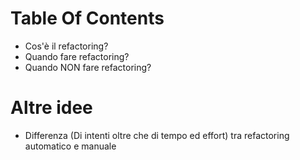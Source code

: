 # Table Of Contents

- Cos'è il refactoring?
- Quando fare refactoring?
- Quando NON fare refactoring?

# Altre idee
- Differenza (Di intenti oltre che di tempo ed effort) tra refactoring automatico e manuale